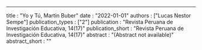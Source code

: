 ---
title : "Yo y Tú, Martin Buber"
date : "2022-01-01"
authors : ["Lucas Nestor Sempe"]
publication_types : ["2"]
publication : "Revista Peruana de Investigación Educativa, 14(17)"
publication_short : "Revista Peruana de Investigación Educativa, 14(17)"
abstract : "(Abstract not available)"
abstract_short : ""
